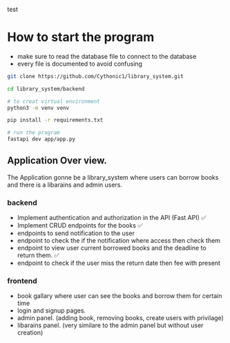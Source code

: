 test

# How to start the program
- make sure to read the database file to connect to the database
- every file is documented to avoid confusing

```bash
git clone https://github.com/Cythonic1/library_system.git

cd library_system/backend

# to creat virtual environment
python3 -m venv venv 

pip install -r requirements.txt

# run the program
fastapi dev app/app.py


```


## Application Over view.

The Application gonne be a library_system where users can borrow books and there is a libarains
and admin users.

### backend
- Implement authentication and authorization in the API (Fast API) ✅
- Implement CRUD endpoints for the books ✅
- endpoints to send notification to the user 
- endpoint to check the if the notification where access then check them 
- endpoint to view user current borrowed books and the deadline to return them. ✅
- endpoint to check if the user miss the return date then fee with present

### frontend
- book gallary where user can see the books and borrow them for certain time 
- login and signup pages.
- admin panel. (adding book, removing books, create users with privilage)
- libarains panel. (very similare to the admin panel but without user creation)



